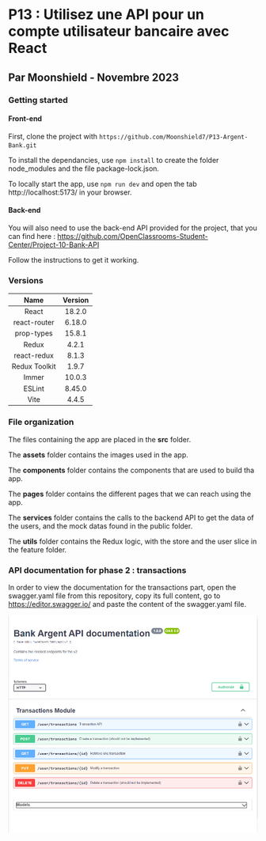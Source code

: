 # P13 : Utilisez une API pour un compte utilisateur bancaire avec React
## Par Moonshield - Novembre 2023

### Getting started

#### Front-end

First, clone the project with `https://github.com/Moonshield7/P13-Argent-Bank.git`

To install the dependancies, use `npm install` to create the folder node_modules and the file package-lock.json.

To locally start the app, use `npm run dev` and open the tab http://localhost:5173/ in your browser.

#### Back-end

You will also need to use the back-end API provided for the project, that you can find here : https://github.com/OpenClassrooms-Student-Center/Project-10-Bank-API

Follow the instructions to get it working.

### Versions

| Name | Version |
| :-: | :-: |
| React | 18.2.0 |
| react-router | 6.18.0 |
| prop-types | 15.8.1 |
| Redux | 4.2.1 |
| react-redux | 8.1.3 |
| Redux Toolkit | 1.9.7 |
| Immer | 10.0.3 |
| ESLint | 8.45.0 |
| Vite | 4.4.5 |

### File organization

The files containing the app are placed in the **src** folder.

The **assets** folder contains the images used in the app.

The **components** folder contains the components that are used to build tha app.

The **pages** folder contains the different pages that we can reach using the app.

The **services** folder contains the calls to the backend API to get the data of the users, and the mock datas found in the public folder.

The **utils** folder contains the Redux logic, with the store and the user slice in the feature folder.

### API documentation for phase 2 : transactions

In order to view the documentation for the transactions part, open the swagger.yaml file from this repository, copy its full content, go to https://editor.swagger.io/ and paste the content of the swagger.yaml file.

![Rendu visuel du fichier swagger dans l'éditeur](./src/assets/img/swagger.PNG?raw=true "Swagger")
